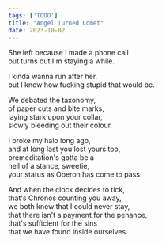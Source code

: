 ```yaml
---
tags: ['TODO']
title: "Angel Turned Comet"
date: 2023-10-02
---
```


She left because I made a phone call  
but turns out I'm staying a while.

I kinda wanna run after her.  
but I know how fucking stupid that would be.

We debated the taxonomy,  
of paper cuts and bite marks,  
laying stark upon your collar,  
slowly bleeding out their colour.

I broke my halo long ago,  
and at long last you lost yours too,  
premeditation's gotta be a  
hell of a stance, sweetie,  
your status as Oberon has come to pass.

And when the clock decides to tick,  
that's Chronos counting you away,  
we both knew that I could never stay,  
that there isn't a payment for the penance,  
that's sufficient for the sins  
that we have found inside ourselves.
